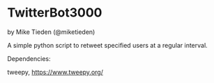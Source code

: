 # TwitterBot3000 
by Mike Tieden (@miketieden)

A simple python script to retweet specified users at a regular interval.

Dependencies:

tweepy, https://www.tweepy.org/
